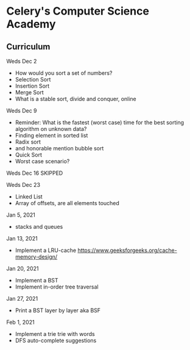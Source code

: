 # Celery's Computer Science Academy


## Curriculum

Weds Dec 2
* How would you sort a set of numbers?
* Selection Sort
* Insertion Sort
* Merge Sort
* What is a stable sort, divide and conquer, online

Weds Dec 9
* Reminder: What is the fastest (worst case) time for the best sorting algorithm on unknown data?
* Finding element in sorted list
* Radix sort
* and honorable mention bubble sort
* Quick Sort
* Worst case scenario?

Weds Dec 16 SKIPPED

Weds Dec 23
* Linked List
* Array of offsets, are all elements touched

Jan 5, 2021
* stacks and queues

Jan 13, 2021
* Implement a LRU-cache
https://www.geeksforgeeks.org/cache-memory-design/

Jan 20, 2021
* Implement a BST
* Implement in-order tree traversal

Jan 27, 2021
* Print a BST layer by layer aka BSF

Feb 1, 2021
* Implement a trie trie with words
* DFS auto-complete suggestions

